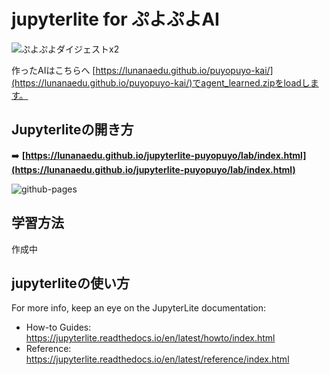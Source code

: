 # jupyterlite for ぷよぷよAI

![ぷよぷよダイジェストx2](https://github.com/user-attachments/assets/4619cbaf-5729-4ee1-af78-97727389fce0)

作ったAIはこちらへ
[https://lunanaedu.github.io/puyopuyo-kai/](https://lunanaedu.github.io/puyopuyo-kai/)でagent_learned.zipをloadします。


## Jupyterliteの開き方

➡️ **[https://lunanaedu.github.io/jupyterlite-puyopuyo/lab/index.html](https://lunanaedu.github.io/jupyterlite-puyopuyo/lab/index.html)**

![github-pages](https://user-images.githubusercontent.com/591645/120649478-18258400-c47d-11eb-80e5-185e52ff2702.gif)

## 学習方法
作成中


## jupyterliteの使い方

For more info, keep an eye on the JupyterLite documentation:

- How-to Guides: https://jupyterlite.readthedocs.io/en/latest/howto/index.html
- Reference: https://jupyterlite.readthedocs.io/en/latest/reference/index.html
